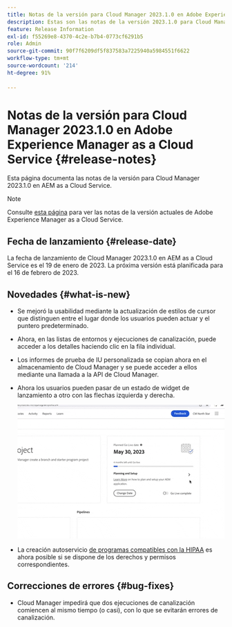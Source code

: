 ```yaml
---
title: Notas de la versión para Cloud Manager 2023.1.0 en Adobe Experience Manager as a Cloud Service
description: Estas son las notas de la versión 2023.1.0 para Cloud Manager en AEM as a Cloud Service.
feature: Release Information
exl-id: f55269e8-4370-4c2e-b7b4-0773cf6291b5
role: Admin
source-git-commit: 90f7f6209df5f837583a7225940a5984551f6622
workflow-type: tm+mt
source-wordcount: '214'
ht-degree: 91%

---
```


# Notas de la versión para Cloud Manager 2023.1.0 en Adobe Experience Manager as a Cloud Service {#release-notes}

Esta página documenta las notas de la versión para Cloud Manager 2023.1.0 en AEM as a Cloud Service.

>[!NOTE]
>
>Consulte [esta página](/help/release-notes/release-notes-cloud/release-notes-current.md) para ver las notas de la versión actuales de Adobe Experience Manager as a Cloud Service.

## Fecha de lanzamiento {#release-date}

La fecha de lanzamiento de Cloud Manager 2023.1.0 en AEM as a Cloud Service es el 19 de enero de 2023. La próxima versión está planificada para el 16 de febrero de 2023.

## Novedades {#what-is-new}

* Se mejoró la usabilidad mediante la actualización de estilos de cursor que distinguen entre el lugar donde los usuarios pueden actuar y el puntero predeterminado.

* Ahora, en las listas de entornos y ejecuciones de canalización, puede acceder a los detalles haciendo clic en la fila individual.

* Los informes de prueba de IU personalizada se copian ahora en el almacenamiento de Cloud Manager y se puede acceder a ellos mediante una llamada a la API de Cloud Manager.

* Ahora los usuarios pueden pasar de un estado de widget de lanzamiento a otro con las flechas izquierda y derecha.

  ![Transiciones de utilidades de lanzamiento](/help/implementing/cloud-manager/release-notes/assets/go-live-transitions.gif)

* La creación autoservicio [de programas compatibles con la HIPAA](/help/implementing/cloud-manager/getting-access-to-aem-in-cloud/creating-production-programs.md) es ahora posible si se dispone de los derechos y permisos correspondientes.

## Correcciones de errores {#bug-fixes}

* Cloud Manager impedirá que dos ejecuciones de canalización comiencen al mismo tiempo (o casi), con lo que se evitarán errores de canalización.
